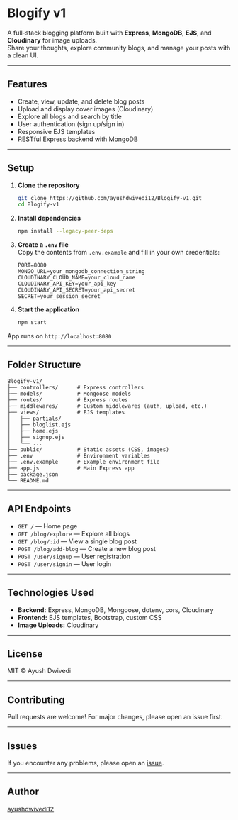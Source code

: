 # Blogify v1

A full-stack blogging platform built with **Express**, **MongoDB**, **EJS**, and **Cloudinary** for image uploads.  
Share your thoughts, explore community blogs, and manage your posts with a clean UI.

---

## Features

- Create, view, update, and delete blog posts
- Upload and display cover images (Cloudinary)
- Explore all blogs and search by title
- User authentication (sign up/sign in)
- Responsive EJS templates
- RESTful Express backend with MongoDB

---

## Setup

1. **Clone the repository**
    ```bash
    git clone https://github.com/ayushdwivedi12/Blogify-v1.git
    cd Blogify-v1
    ```

2. **Install dependencies**
    ```bash
    npm install --legacy-peer-deps
    ```

3. **Create a `.env` file**  
   Copy the contents from `.env.example` and fill in your own credentials:
    ```env
    PORT=8080
    MONGO_URL=your_mongodb_connection_string
    CLOUDINARY_CLOUD_NAME=your_cloud_name
    CLOUDINARY_API_KEY=your_api_key
    CLOUDINARY_API_SECRET=your_api_secret
    SECRET=your_session_secret
    ```

4. **Start the application**
    ```bash
    npm start
    ```

App runs on `http://localhost:8080`

---

## Folder Structure

```
Blogify-v1/
├── controllers/      # Express controllers
├── models/           # Mongoose models
├── routes/           # Express routes
├── middlewares/      # Custom middlewares (auth, upload, etc.)
├── views/            # EJS templates
│   ├── partials/
│   ├── bloglist.ejs
│   ├── home.ejs
│   ├── signup.ejs
│   └── ...
├── public/           # Static assets (CSS, images)
├── .env              # Environment variables
├── .env.example      # Example environment file
├── app.js            # Main Express app
├── package.json
└── README.md
```

---

## API Endpoints

- `GET /` — Home page
- `GET /blog/explore` — Explore all blogs
- `GET /blog/:id` — View a single blog post
- `POST /blog/add-blog` — Create a new blog post
- `POST /user/signup` — User registration
- `POST /user/signin` — User login

---

## Technologies Used

- **Backend:** Express, MongoDB, Mongoose, dotenv, cors, Cloudinary
- **Frontend:** EJS templates, Bootstrap, custom CSS
- **Image Uploads:** Cloudinary

---

## License

MIT © Ayush Dwivedi

---

## Contributing

Pull requests are welcome! For major changes, please open an issue first.

---

## Issues

If you encounter any problems, please open an [issue](https://github.com/ayushdwivedi12/Blogify-v1/issues).

---

## Author

[ayushdwivedi12](https://github.com/ayushdwivedi12)
